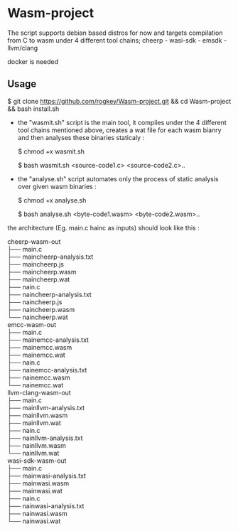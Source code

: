 # Wasm-project

The script supports debian based distros for now and targets compilation from C to wasm under 4 different tool chains; cheerp - wasi-sdk - emsdk - llvm/clang 

docker is needed

## Usage

$ git clone https://github.com/rogkey/Wasm-project.git && cd Wasm-project && bash install.sh

- the "wasmit.sh" script is the main tool, it compiles under the 4 different tool chains mentioned above, creates a wat file for each wasm bianry and then analyses these binaries staticaly : 
    
    $ chmod +x wasmit.sh
    
    $ bash wasmit.sh <source-code1.c> <source-code2.c>..

- the "analyse.sh" script automates only the process of static analysis over given wasm binaries :
    
    $ chmod +x analyse.sh
    
    $ bash analyse.sh <byte-code1.wasm> <byte-code2.wasm>..

the architecture (Eg. main.c hainc as inputs) should look like this :  

cheerp-wasm-out  
├── main.c  
├── maincheerp-analysis.txt  
├── maincheerp.js  
├── maincheerp.wasm  
├── maincheerp.wat  
├── nain.c  
├── naincheerp-analysis.txt  
├── naincheerp.js  
├── naincheerp.wasm  
└── naincheerp.wat  
emcc-wasm-out  
├── main.c  
├── mainemcc-analysis.txt  
├── mainemcc.wasm  
├── mainemcc.wat  
├── nain.c  
├── nainemcc-analysis.txt  
├── nainemcc.wasm  
└── nainemcc.wat  
llvm-clang-wasm-out  
├── main.c  
├── mainllvm-analysis.txt  
├── mainllvm.wasm  
├── mainllvm.wat  
├── nain.c  
├── nainllvm-analysis.txt  
├── nainllvm.wasm  
└── nainllvm.wat  
wasi-sdk-wasm-out  
├── main.c  
├── mainwasi-analysis.txt  
├── mainwasi.wasm  
├── mainwasi.wat  
├── nain.c  
├── nainwasi-analysis.txt  
├── nainwasi.wasm  
└── nainwasi.wat  
